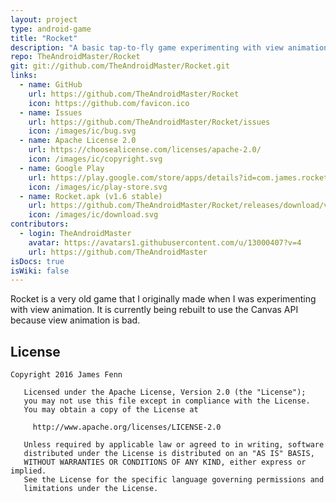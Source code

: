 ```yaml
---
layout: project
type: android-game
title: "Rocket"
description: "A basic tap-to-fly game experimenting with view animation."
repo: TheAndroidMaster/Rocket
git: git://github.com/TheAndroidMaster/Rocket.git
links:
  - name: GitHub
    url: https://github.com/TheAndroidMaster/Rocket
    icon: https://github.com/favicon.ico
  - name: Issues
    url: https://github.com/TheAndroidMaster/Rocket/issues
    icon: /images/ic/bug.svg
  - name: Apache License 2.0
    url: https://choosealicense.com/licenses/apache-2.0/
    icon: /images/ic/copyright.svg
  - name: Google Play
    url: https://play.google.com/store/apps/details?id=com.james.rocket
    icon: /images/ic/play-store.svg
  - name: Rocket.apk (v1.6 stable)
    url: https://github.com/TheAndroidMaster/Rocket/releases/download/v1.6/Rocket.apk
    icon: /images/ic/download.svg
contributors:
  - login: TheAndroidMaster
    avatar: https://avatars1.githubusercontent.com/u/13000407?v=4
    url: https://github.com/TheAndroidMaster
isDocs: true
isWiki: false
---
```


Rocket is a very old game that I originally made when I was experimenting with view animation. It is currently being rebuilt to use the Canvas API because view animation is bad.

## License

```
Copyright 2016 James Fenn

   Licensed under the Apache License, Version 2.0 (the "License");
   you may not use this file except in compliance with the License.
   You may obtain a copy of the License at

     http://www.apache.org/licenses/LICENSE-2.0

   Unless required by applicable law or agreed to in writing, software
   distributed under the License is distributed on an "AS IS" BASIS,
   WITHOUT WARRANTIES OR CONDITIONS OF ANY KIND, either express or implied.
   See the License for the specific language governing permissions and
   limitations under the License.
```
